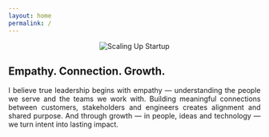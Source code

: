 ```yaml
---
layout: home
permalink: /
---
```


<div style="text-align: center;">
<img src="{{ '/assets/images/leader.jpg' | relative_url }}" alt="Scaling Up Startup" style="max-width: 100%; height: auto;">
</div>

## Empathy. Connection. Growth.

<div style="text-align: justify;">
I believe true leadership begins with empathy — understanding the people we serve and the teams we work with.
Building meaningful connections between customers, stakeholders and engineers creates alignment and shared purpose.
And through growth — in people, ideas and technology — we turn intent into lasting impact.
</div>

